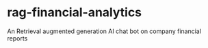 # rag-financial-analytics
An Retrieval augmented generation AI chat bot on company financial reports 
